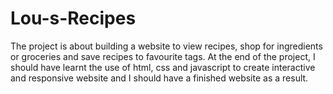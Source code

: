 # Lou-s-Recipes
The project is about building a website to view recipes, shop for ingredients or groceries and save recipes to favourite tags. At the end of the project, I should have learnt the use of html, css and javascript to create interactive and responsive website and I should have a finished website as a result.